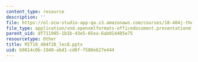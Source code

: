 ```yaml
---
content_type: resource
description: ''
file: https://ol-ocw-studio-app-qa.s3.amazonaws.com/courses/18-404j-theory-of-computation-fall-2020/b9814c0b1940abd1cd6ff580e627e444_MIT18_404f20_lec8.pptx
file_type: application/vnd.openxmlformats-officedocument.presentationml.presentation
parent_uid: df711905-1b1b-43e5-65ea-6ab014405e75
resourcetype: Other
title: MIT18_404f20_lec8.pptx
uid: b9814c0b-1940-abd1-cd6f-f580e627e444
---
```

